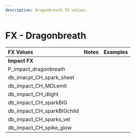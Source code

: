 ```yaml
---
description: Dragonbreath FX values.
---
```


# FX - Dragonbreath

| FX Values | Notes | Examples |
| :--- | :--- | :--- |
| **Impact FX** |  |  |
| P\_impact\_dragonbreath |  |  |
| db\_imacpt\_CH\_spark\_sheet |  |  |
| db\_impact\_CH\_MDLemit |  |  |
| db\_impact\_CH\_dlight |  |  |
| db\_impact\_CH\_sparkBIG |  |  |
| db\_impact\_CH\_sparkBIGchild |  |  |
| db\_impact\_CH\_sparks\_vel |  |  |
| db\_impact\_CH\_spike\_glow |  |  |


